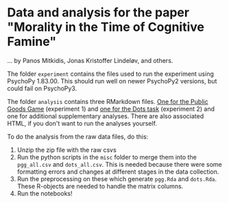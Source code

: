 # Data and analysis for the paper "Morality in the Time of Cognitive Famine"
... by Panos Mitkidis, Jonas Kristoffer Lindeløv, and others.

The folder `experiment` contains the files used to run the experiment using PsychoPy 1.83.00. This should run well on newer PsychoPy2 versions, but could fail on PsychoPy3.


The folder `analysis` contains three RMarkdown files. [One for the Public Goods Game](https://github.com/lindeloev/morality/blob/master/analysis/morality_notebook_pgg.md) (experiment 1) and [one for the Dots task](https://github.com/lindeloev/morality/blob/master/analysis/morality_notebook_dots.md) (experiment 2) and one for additional supplementary analyses. There are also associated HTML, if you don't want to run the analyses yourself. 

To do the analysis from the raw data files, do this:

1. Unzip the zip file with the raw csvs
2. Run the python scripts in the `misc` folder to merge them into the `pgg_all.csv` and `dots_all.csv`. This is needed because there were some formatting errors and changes at different stages in the data collection.
3. Run the preprocessing on these which generate `pgg.Rda` and `dots.Rda`. These R-objects are needed to handle the matrix columns.
4. Run the notebooks!
